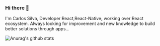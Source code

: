 ### Hi there 👋

I'm Carlos Silva, Developer React,React-Native, working over React ecosystem.
Always looking for improvement and new knowledge to build better solutions through apps...

![Anurag's github stats](https://github-readme-stats.vercel.app/api?username=CarlosTeixeira615&show_icons=true&theme=vue-dark )

